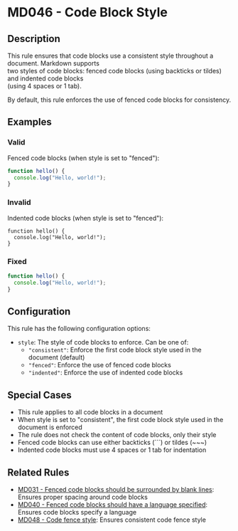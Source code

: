 # MD046 - Code Block Style

## Description

This rule ensures that code blocks use a consistent style throughout a document. Markdown supports  
two styles of code blocks: fenced code blocks (using backticks or tildes) and indented code blocks  
(using 4 spaces or 1 tab).

By default, this rule enforces the use of fenced code blocks for consistency.

<!-- rumdl-disable MD046 -->
## Examples

### Valid

Fenced code blocks (when style is set to "fenced"):

```javascript
function hello() {
  console.log("Hello, world!");
}
```

### Invalid

Indented code blocks (when style is set to "fenced"):

    function hello() {
      console.log("Hello, world!");
    }

### Fixed

```javascript
function hello() {
  console.log("Hello, world!");
}
```
<!-- rumdl-enable MD046 -->

## Configuration

This rule has the following configuration options:

- `style`: The style of code blocks to enforce. Can be one of:
  - `"consistent"`: Enforce the first code block style used in the document (default)
  - `"fenced"`: Enforce the use of fenced code blocks
  - `"indented"`: Enforce the use of indented code blocks

## Special Cases

- This rule applies to all code blocks in a document
- When style is set to "consistent", the first code block style used in the document is enforced
- The rule does not check the content of code blocks, only their style
- Fenced code blocks can use either backticks (```) or tildes (~~~)
- Indented code blocks must use 4 spaces or 1 tab for indentation

## Related Rules

- [MD031 - Fenced code blocks should be surrounded by blank lines](md031.md): Ensures proper spacing around code blocks
- [MD040 - Fenced code blocks should have a language specified](md040.md): Ensures code blocks specify a language
- [MD048 - Code fence style](md048.md): Ensures consistent code fence style
